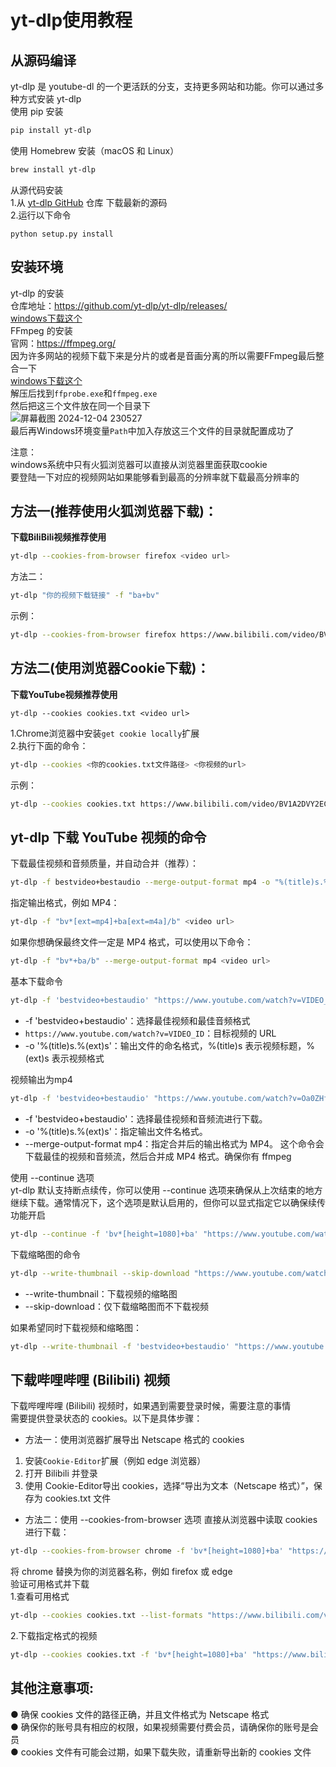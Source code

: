 # yt-dlp使用教程

## 从源码编译
yt-dlp 是 youtube-dl 的一个更活跃的分支，支持更多网站和功能。你可以通过多种方式安装 yt-dlp  
使用 pip 安装
```bash
pip install yt-dlp
```
使用 Homebrew 安装（macOS 和 Linux）
```bash
brew install yt-dlp
```
从源代码安装  
1.从 [yt-dlp GitHub](https://github.com/yt-dlp/yt-dlp) 仓库 下载最新的源码  
2.运行以下命令
```
python setup.py install
```

## 安装环境
yt-dlp 的安装  
仓库地址：https://github.com/yt-dlp/yt-dlp/releases/  
[windows下载这个](https://github.com/yt-dlp/yt-dlp/releases/download/2024.12.03/yt-dlp.exe)  
FFmpeg 的安装  
官网：https://ffmpeg.org/  
因为许多网站的视频下载下来是分片的或者是音画分离的所以需要FFmpeg最后整合一下  
[windows下载这个](https://www.gyan.dev/ffmpeg/builds/ffmpeg-git-full.7z)  
解压后找到`ffprobe.exe`和`ffmpeg.exe`  
然后把这三个文件放在同一个目录下  
![屏幕截图 2024-12-04 230527](https://github.com/user-attachments/assets/698e875f-0668-470e-aeca-be054d041978)  
最后再Windows环境变量`Path`中加入存放这三个文件的目录就配置成功了

注意：  
windows系统中只有火狐浏览器可以直接从浏览器里面获取cookie  
要登陆一下对应的视频网站如果能够看到最高的分辨率就下载最高分辨率的  

## 方法一(推荐使用火狐浏览器下载)：
**下载BiliBili视频推荐使用**
```bash
yt-dlp --cookies-from-browser firefox <video url>
```
方法二：
```bash
yt-dlp "你的视频下载链接" -f "ba+bv"
```
示例：
```bash
yt-dlp --cookies-from-browser firefox https://www.bilibili.com/video/BV1A2DVY2EC5?t=330.2
```
## 方法二(使用浏览器Cookie下载)：  
**下载YouTube视频推荐使用**
```
yt-dlp --cookies cookies.txt <video url>
```
1.Chrome浏览器中安装`get cookie locally`扩展  
2.执行下面的命令：
```bash
yt-dlp --cookies <你的cookies.txt文件路径> <你视频的url>
```
示例：
```bash
yt-dlp --cookies cookies.txt https://www.bilibili.com/video/BV1A2DVY2EC5?t=323.4
```


## yt-dlp 下载 YouTube 视频的命令  
下载最佳视频和音频质量，并自动合并（推荐）：
```bash
yt-dlp -f bestvideo+bestaudio --merge-output-format mp4 -o "%(title)s.%(ext)s" <视频链接>
```
指定输出格式，例如 MP4：
```bash
yt-dlp -f "bv*[ext=mp4]+ba[ext=m4a]/b" <video url>
```
如果你想确保最终文件一定是 MP4 格式，可以使用以下命令：
```bash
yt-dlp -f "bv*+ba/b" --merge-output-format mp4 <video url>
```
基本下载命令 
```bash
yt-dlp -f 'bestvideo+bestaudio' "https://www.youtube.com/watch?v=VIDEO_ID" -o '%(title)s.%(ext)s'
```
- -f 'bestvideo+bestaudio'：选择最佳视频和最佳音频格式
- `https://www.youtube.com/watch?v=VIDEO_ID`：目标视频的 URL
- -o '%(title)s.%(ext)s'：输出文件的命名格式，%(title)s 表示视频标题，%(ext)s 表示视频格式

视频输出为mp4
```bash
yt-dlp -f 'bestvideo+bestaudio' "https://www.youtube.com/watch?v=Oa0ZHfcalCM&ab_channel=BBCWorldService" -o '%(title)s.%(ext)s' --merge-output-format mp4
```
- -f 'bestvideo+bestaudio'：选择最佳视频和音频流进行下载。
- -o '%(title)s.%(ext)s'：指定输出文件名格式。
- --merge-output-format mp4：指定合并后的输出格式为 MP4。
这个命令会下载最佳的视频和音频流，然后合并成 MP4 格式。确保你有 ffmpeg  

使用 --continue 选项  
yt-dlp 默认支持断点续传，你可以使用 --continue 选项来确保从上次结束的地方继续下载。通常情况下，这个选项是默认启用的，但你可以显式指定它以确保续传功能开启  
```bash
yt-dlp --continue -f 'bv*[height=1080]+ba' "https://www.youtube.com/watch?v=vLRQUR68MSo&list=PL9nxfq1tlKKl1uTYq11gCFJ6I__wYRXsX&index=1" -o '%(title)s.%(ext)s'
```
下载缩略图的命令
```bash
yt-dlp --write-thumbnail --skip-download "https://www.youtube.com/watch?v=VIDEO_ID"
```
- --write-thumbnail：下载视频的缩略图
- --skip-download：仅下载缩略图而不下载视频

如果希望同时下载视频和缩略图：
```bash
yt-dlp --write-thumbnail -f 'bestvideo+bestaudio' "https://www.youtube.com/watch?v=VIDEO_ID" -o '%(title)s.%(ext)s'
```

## 下载哔哩哔哩 (Bilibili) 视频
下载哔哩哔哩 (Bilibili) 视频时，如果遇到需要登录时候，需要注意的事情  
需要提供登录状态的 cookies。以下是具体步骤：  

- 方法一：使用浏览器扩展导出 Netscape 格式的 cookies  
1. 安装`Cookie-Editor`扩展（例如 edge 浏览器）  
1. 打开 Bilibili 并登录  
2. 使用 Cookie-Editor导出 cookies，选择“导出为文本（Netscape 格式）”，保存为 cookies.txt 文件  

- 方法二：使用 --cookies-from-browser 选项
直接从浏览器中读取 cookies 进行下载：
```bash
yt-dlp --cookies-from-browser chrome -f 'bv*[height=1080]+ba' "https://www.bilibili.com/video/BV1uY28YdECM" -o '%(title)s.%(ext)s'
```
将 chrome 替换为你的浏览器名称，例如 firefox 或 edge  
验证可用格式并下载  
1.查看可用格式  
```bash
yt-dlp --cookies cookies.txt --list-formats "https://www.bilibili.com/video/BV1ocxveJE2H/?vd_source=6278f29e0b4b9859224ba32ab49ee184"
```
2.下载指定格式的视频
```bash
yt-dlp --cookies cookies.txt -f 'bv*[height=1080]+ba' "https://www.bilibili.com/video/BV1ocxveJE2H/?vd_source=6278f29e0b4b9859224ba32ab49ee184" -o '%(title)s.%(ext)s'
```

## 其他注意事项:  
● 确保 cookies 文件的路径正确，并且文件格式为 Netscape 格式  
● 确保你的账号具有相应的权限，如果视频需要付费会员，请确保你的账号是会员  
● cookies 文件有可能会过期，如果下载失败，请重新导出新的 cookies 文件  
